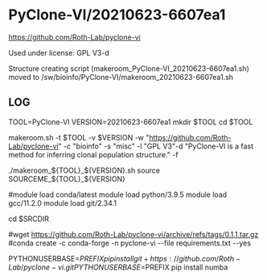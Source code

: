 PyClone-VI/20210623-6607ea1
========================

<https://github.com/Roth-Lab/pyclone-vi>

Used under license:
GPL V3-d


Structure creating script (makeroom_PyClone-VI_20210623-6607ea1.sh) moved to /sw/bioinfo/PyClone-VI/makeroom_20210623-6607ea1.sh

LOG
---

TOOL=PyClone-VI
VERSION=20210623-6607ea1
mkdir $TOOL
cd $TOOL

makeroom.sh -t $TOOL -v $VERSION   -w "https://github.com/Roth-Lab/pyclone-vi"  -c "bioinfo" -s "misc" -l "GPL V3"-d "PyClone-VI is a fast method for inferring clonal population structure."   -f

./makeroom_${TOOL}_${VERSION}.sh
 source SOURCEME_${TOOL}_${VERSION}
    
#module load conda/latest
module load python/3.9.5
module load gcc/11.2.0
module load git/2.34.1

cd $SRCDIR

#wget https://github.com/Roth-Lab/pyclone-vi/archive/refs/tags/0.1.1.tar.gz
#conda create -c conda-forge -n pyclone-vi --file requirements.txt --yes

PYTHONUSERBASE=$PREFIX pip install git+https://github.com/Roth-Lab/pyclone-vi.git
PYTHONUSERBASE=$PREFIX pip install numba
